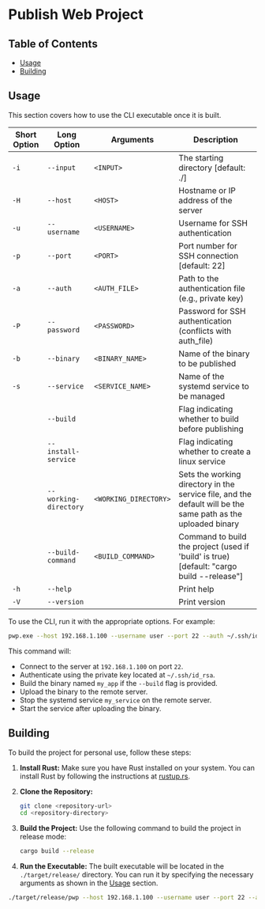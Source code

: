 
# Publish Web Project

## Table of Contents

- [Usage](#usage)
- [Building](#building)

## Usage

This section covers how to use the CLI executable once it is built.

| Short Option | Long Option           | Arguments             | Description                                                                                                  |
|--------------|-----------------------|-----------------------|--------------------------------------------------------------------------------------------------------------|
| `-i`         | `--input`             | `<INPUT>`             | The starting directory [default: ./]                                                                         |
| `-H`         | `--host`              | `<HOST>`              | Hostname or IP address of the server                                                                         |
| `-u`         | `--username`          | `<USERNAME>`          | Username for SSH authentication                                                                              |
| `-p`         | `--port`              | `<PORT>`              | Port number for SSH connection [default: 22]                                                                 |
| `-a`         | `--auth`              | `<AUTH_FILE>`         | Path to the authentication file (e.g., private key)                                                          |
| `-P`         | `--password`          | `<PASSWORD>`          | Password for SSH authentication (conflicts with auth_file)                                                   |
| `-b`         | `--binary`            | `<BINARY_NAME>`       | Name of the binary to be published                                                                           |
| `-s`         | `--service`           | `<SERVICE_NAME>`      | Name of the systemd service to be managed                                                                    |
|              | `--build`             |                       | Flag indicating whether to build before publishing                                                           |
|              | `--install-service`   |                       | Flag indicating whether to create a linux service                                                            |
|              | `--working-directory` | `<WORKING_DIRECTORY>` | Sets the working directory in the service file, and the default will be the same path as the uploaded binary |
|              | `--build-command`     | `<BUILD_COMMAND>`     | Command to build the project (used if 'build' is true) [default: "cargo build --release"]                    |
| `-h`         | `--help`              |                       | Print help                                                                                                   |
| `-V`         | `--version`           |                       | Print version                                                                                                |

To use the CLI, run it with the appropriate options. For example:

```sh
pwp.exe --host 192.168.1.100 --username user --port 22 --auth ~/.ssh/id_rsa --binary my_app --service my_service --build --install-service
```

This command will:
- Connect to the server at `192.168.1.100` on port `22`.
- Authenticate using the private key located at `~/.ssh/id_rsa`.
- Build the binary named `my_app` if the `--build` flag is provided.
- Upload the binary to the remote server.
- Stop the systemd service `my_service` on the remote server.
- Start the service after uploading the binary.

## Building

To build the project for personal use, follow these steps:

1. **Install Rust:**
   Make sure you have Rust installed on your system. You can install Rust by following the instructions at [rustup.rs](https://rustup.rs).

2. **Clone the Repository:**
   ```sh
   git clone <repository-url>
   cd <repository-directory>
   ```

3. **Build the Project:**
   Use the following command to build the project in release mode:
   ```sh
   cargo build --release
   ```

4. **Run the Executable:**
   The built executable will be located in the `./target/release/` directory. You can run it by specifying the necessary arguments as shown in the [Usage](#usage) section.

```sh
./target/release/pwp --host 192.168.1.100 --username user --port 22 --auth-file ~/.ssh/id_rsa --binary my_app --service my_service --build
```